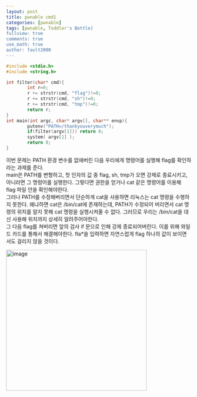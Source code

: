 ```yaml
---
layout: post
title: pwnable cmd1
categories: [pwnable]
tags: [pwnable, Toddler's Bottle]
fullview: true
comments: true
use_math: true
author: fault2000
---
```


```c
#include <stdio.h>
#include <string.h>

int filter(char* cmd){
        int r=0;
        r += strstr(cmd, "flag")!=0;
        r += strstr(cmd, "sh")!=0;
        r += strstr(cmd, "tmp")!=0;
        return r;
}
int main(int argc, char* argv[], char** envp){
        putenv("PATH=/thankyouverymuch");
        if(filter(argv[1])) return 0;
        system( argv[1] );
        return 0;
}
```

이번 문제는 PATH 환경 변수를 없애버린 다음 우리에게 명령어를 실행해 flag를 확인하라는 과제를 준다.  
main은 PATH를 변형하고, 첫 인자의 값 중 flag, sh, tmp가 오면 강제로 종료시키고, 아니라면 그 명령어를 실행한다. 그렇다면 권한을 얻거나 cat 같은 명령어를 이용해 flag 파일 안을 확인해야한다.  
그러나 PATH를 수정해버리면서 단순하게 cat을 사용하면 리눅스는 cat 명령을 수행하지 못한다. 왜냐하면 cat은 /bin/cat에 존재하는데, PATH가 수정되어 버리면서 cat 명령의 위치를 알지 못해 cat 명령을 실행시켜줄 수 없다. 그러므로 우리는 /bin/cat을 대신 사용해 위치까지 상세히 알려주어야한다.  
그 다음 flag를 쳐버리면 앞의 검사 if 문으로 인해 강제 종료되어버린다. 이를 위해 와일드 카드를 통해서 해결해야한다. fla*을 입력하면 자연스럽게 flag 하나의 값이 보이면서도 걸리지 않을 것이다.  

<img width="382" alt="image" src="https://user-images.githubusercontent.com/73513005/195389378-d64c6e8c-8abe-44a5-8f81-7720c5193302.png">
